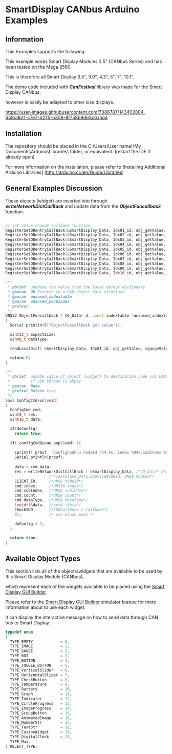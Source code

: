 SmartDisplay CANbus Arduino Examples
==============================================================



## Information

This Examples supports the following:

This example works Smart Display Modules 3.5" (CANbus Series) and has been tested on the Mega 2560.

This is therefore all Smart Display 3.5", 3.9", 4.3", 5", 7", 10.1".

The demo code included with ***[CanFestival](https://canfestival.org/)*** library was made for the Smart Display CANbus, 

however is easily be adapted to other size displays.

https://user-images.githubusercontent.com/7386787/143402804-648cdb11-c7e7-4275-b308-8f758b9d63c6.mp4


## Installation

The repository should be placed in the C:\Users\(User name)\My Documents\Arduino\Libraries\ folder, or equivalent. (restart the IDE if already open)

For more information on the installation, please refer to [Installing Additional Arduino Libraries] (http://arduino.cc/en/Guide/Libraries)

## General Examples Discussion

These objects (widget) are inserted into through ***writeNetworkDictCallBack*** and update data from the ***ObjectFuncallback*** function.

```cpp

// set value change callback function 
RegisterSetODentryCallBack(&SmartDisplay_Data, Idx01_id, obj_getValue, (ODCallback_t) ObjectFuncallback);
RegisterSetODentryCallBack(&SmartDisplay_Data, Idx02_id, obj_getValue, (ODCallback_t) ObjectFuncallback);
RegisterSetODentryCallBack(&SmartDisplay_Data, Idx03_id, obj_getValue, (ODCallback_t) ObjectFuncallback);
RegisterSetODentryCallBack(&SmartDisplay_Data, Idx04_id, obj_getValue, (ODCallback_t) ObjectFuncallback);
RegisterSetODentryCallBack(&SmartDisplay_Data, Idx05_id, obj_getValue, (ODCallback_t) ObjectFuncallback);
RegisterSetODentryCallBack(&SmartDisplay_Data, Idx06_id, obj_getValue, (ODCallback_t) ObjectFuncallback);
RegisterSetODentryCallBack(&SmartDisplay_Data, Idx07_id, obj_getValue, (ODCallback_t) ObjectFuncallback);
RegisterSetODentryCallBack(&SmartDisplay_Data, Idx08_id, obj_getValue, (ODCallback_t) ObjectFuncallback);
RegisterSetODentryCallBack(&SmartDisplay_Data, Idx09_id, obj_getValue, (ODCallback_t) ObjectFuncallback);
RegisterSetODentryCallBack(&SmartDisplay_Data, Idx10_id, obj_getValue, (ODCallback_t) ObjectFuncallback);

/**
 * @brief  upddate the value from the local object dictionary
 * @param  OD Pointer to a CAN object data structure
 * @param  unsused_indextable
 * @param  unsused_bSubindex
 * @retval 
 */
UNS32 ObjectFuncallback ( CO_Data* d, const indextable *unsused_indextable, UNS8 unsused_bSubindex )
{
  Serial.println(F("ObjectFuncallback get value"));

  uint32_t expectSize;
  uint8_t dataType;

  readLocalDict( &SmartDisplay_Data, Idx01_id, obj_getValue, &gaugeValue, &expectSize, &dataType, 0 );

  return 0;
}

/**
 * @brief  update value of object (widget) to destination node via CANopen API 
 *         if SDO thread is empty
 * @param  None
 * @retval Return true.
 */
bool ConfigCmdFun(void)
{  
  ConfigCmd cmd;
  uint8_t res;
  uint16_t data;

  if(doConfig)
    return true;
      
  if( configCmdQueue.pop(&cmd) ){
  
    sprintf( prbuf, "ConfigCmdFun nodeId :%4.4x, index %04x,subIndex %03x", CLIENT_ID, cmd.index, cmd.subIndex );
    Serial.println(prbuf);
    
    data = cmd.data;
    res = writeNetworkDictCallBack ( &SmartDisplay_Data, /*CO_Data* d*/
                   /**TestSlave_Data.bDeviceNodeId, UNS8 nodeId*/
    CLIENT_ID,     /*UNS8 nodeId*/
    cmd.index,     /*UNS16 index*/
    cmd.subIndex,  /*UNS8 subindex*/
    cmd.count,     /*UNS8 count*/
    cmd.dataType,  /*UNS8 dataType*/
    (void*)&data,  /*void *data*/
    CheckSDO,      /*SDOCallback_t Callback*/
    0);            /* use block mode */

    doConfig = 1;
  } 
  
  return true;
}
```

## Available Object Types

This section lists all of the objects/widgets that are available to be used by this Smart Display Module (CANbus),

which represent each of the widgets available to be placed using the [Smart Display GUI Builder](https://www.winstar.com.tw/technology/smart_display.html).

Please refer to the [Smart Display GUI Builder](https://www.winstar.com.tw/technology/smart_display.html) simulator feature for more information about to use each widget. 

It can display the interactive message on how to send data through CAN bus to Smart Display.

```cpp
typedef enum
{
  TYPE_EMPTY            = 0,
  TYPE_IMAGE            = 1,
  TYPE_GAUGE            = 2,
  TYPE_BDI              = 3,
  TYPE_BUTTON           = 4,
  TYPE_TOGGLE_BUTTON    = 5,
  TYPE_VerticalSlider   = 6,
  TYPE_HorizontalSlider = 7,
  TYPE_CheckButton      = 8,
  TYPE_Temperature      = 9,
  TYPE_Battery          = 10,
  TYPE_Graph            = 11,
  TYPE_Indicator        = 12,
  TYPE_CircleProgress   = 13,
  TYPE_ImageProgress    = 14,
  TYPE_GroupButton      = 15,
  TYPE_AnimatedImage    = 16,
  TYPE_NumberStr        = 17,
  TYPE_TextStr          = 18,
  TYPE_CustomWidget     = 19,
  TYPE_DigitalClock     = 20,
  TYPE_Max,
} OBJECT_TYPE;
```

